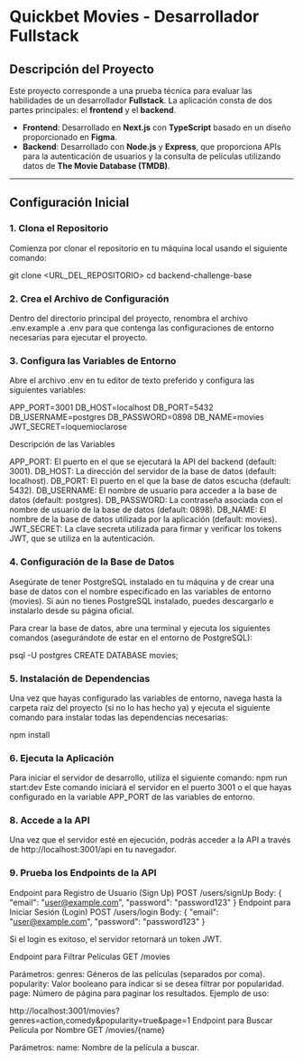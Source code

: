 # Quickbet Movies - Desarrollador Fullstack

## Descripción del Proyecto

Este proyecto corresponde a una prueba técnica para evaluar las habilidades de un desarrollador **Fullstack**. La aplicación consta de dos partes principales: el **frontend** y el **backend**.

- **Frontend**: Desarrollado en **Next.js** con **TypeScript** basado en un diseño proporcionado en **Figma**.
- **Backend**: Desarrollado con **Node.js** y **Express**, que proporciona APIs para la autenticación de usuarios y la consulta de películas utilizando datos de **The Movie Database (TMDB)**.

---

## Configuración Inicial

### 1. Clona el Repositorio

Comienza por clonar el repositorio en tu máquina local usando el siguiente comando:

git clone <URL_DEL_REPOSITORIO>
cd backend-challenge-base

### 2. Crea el Archivo de Configuración
Dentro del directorio principal del proyecto, renombra el archivo .env.example a .env para que contenga las configuraciones de entorno necesarias para ejecutar el proyecto.


### 3. Configura las Variables de Entorno
Abre el archivo .env en tu editor de texto preferido y configura las siguientes variables:


APP_PORT=3001
DB_HOST=localhost
DB_PORT=5432
DB_USERNAME=postgres
DB_PASSWORD=0898
DB_NAME=movies
JWT_SECRET=loquemioclarose

Descripción de las Variables

APP_PORT: El puerto en el que se ejecutará la API del backend (default: 3001).
DB_HOST: La dirección del servidor de la base de datos (default: localhost).
DB_PORT: El puerto en el que la base de datos escucha (default: 5432).
DB_USERNAME: El nombre de usuario para acceder a la base de datos (default: postgres).
DB_PASSWORD: La contraseña asociada con el nombre de usuario de la base de datos (default: 0898).
DB_NAME: El nombre de la base de datos utilizada por la aplicación (default: movies).
JWT_SECRET: La clave secreta utilizada para firmar y verificar los tokens JWT, que se utiliza en la autenticación.

### 4. Configuración de la Base de Datos
Asegúrate de tener PostgreSQL instalado en tu máquina y de crear una base de datos con el nombre especificado en las variables de entorno (movies). Si aún no tienes PostgreSQL instalado, puedes descargarlo e instalarlo desde su página oficial.

Para crear la base de datos, abre una terminal y ejecuta los siguientes comandos (asegurándote de estar en el entorno de PostgreSQL):


psql -U postgres
CREATE DATABASE movies;

### 5. Instalación de Dependencias
Una vez que hayas configurado las variables de entorno, navega hasta la carpeta raíz del proyecto (si no lo has hecho ya) y ejecuta el siguiente comando para instalar todas las dependencias necesarias:

npm install

### 6. Ejecuta la Aplicación
Para iniciar el servidor de desarrollo, utiliza el siguiente comando:
npm run start:dev
Este comando iniciará el servidor en el puerto 3001 o el que hayas configurado en la variable APP_PORT de las variables de entorno.

### 8. Accede a la API
Una vez que el servidor esté en ejecución, podrás acceder a la API a través de http://localhost:3001/api en tu navegador.

### 9. Prueba los Endpoints de la API
Endpoint para Registro de Usuario (Sign Up)
POST /users/signUp
Body:
{
  "email": "user@example.com",
  "password": "password123"
}
Endpoint para Iniciar Sesión (Login)
POST /users/login
Body:
{
  "email": "user@example.com",
  "password": "password123"
}

Si el login es exitoso, el servidor retornará un token JWT.

Endpoint para Filtrar Películas
GET /movies

Parámetros:
genres: Géneros de las películas (separados por coma).
popularity: Valor booleano para indicar si se desea filtrar por popularidad.
page: Número de página para paginar los resultados.
Ejemplo de uso:


http://localhost:3001/movies?genres=action,comedy&popularity=true&page=1
Endpoint para Buscar Película por Nombre
GET /movies/{name}

Parámetros:
name: Nombre de la película a buscar.

